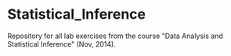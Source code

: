# Statistical_Inference
Repository for all lab exercises from the course "Data Analysis and Statistical Inference" (Nov, 2014).
